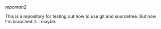 *repoman2*

This is a repository for testing out how to use git and sourcetree.
But now I'm branched it... maybe.
